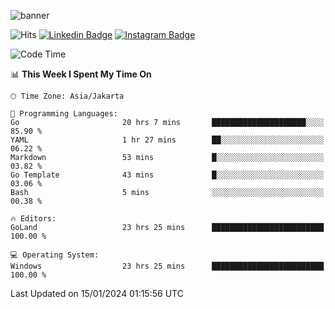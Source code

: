 ![banner](https://readme-typing-svg.herokuapp.com/?lines=Hello,+There!+👋;This+is+ryanbekhen....;Nice+to+meet+you!&center=false)

![Hits](https://hits.seeyoufarm.com/api/count/incr/badge.svg?url=https%3A%2F%2Fgithub.com%2Fryanbekhen%2Fhit-counter&count_bg=%2379C83D&title_bg=%23555555&icon=github.svg&icon_color=%23E7E7E7&title=Provile+views&edge_flat=true)
[![Linkedin Badge](https://img.shields.io/badge/-LinkedIn-0e76a8?style=flat-square&logo=Linkedin&logoColor=white)](https://linkedin.com/in/ryanbekhen)
[![Instagram Badge](https://img.shields.io/badge/-Instagram-e4405f?style=flat-square&logo=Instagram&logoColor=white)](https://instagram.com/ryanbekhen.dev/)

<!--START_SECTION:waka-->
![Code Time](http://img.shields.io/badge/Code%20Time-967%20hrs%2047%20mins-blue)

📊 **This Week I Spent My Time On** 

```text
🕑︎ Time Zone: Asia/Jakarta

💬 Programming Languages: 
Go                       20 hrs 7 mins       █████████████████████░░░░   85.90 % 
YAML                     1 hr 27 mins        ██░░░░░░░░░░░░░░░░░░░░░░░   06.22 % 
Markdown                 53 mins             █░░░░░░░░░░░░░░░░░░░░░░░░   03.82 % 
Go Template              43 mins             █░░░░░░░░░░░░░░░░░░░░░░░░   03.06 % 
Bash                     5 mins              ░░░░░░░░░░░░░░░░░░░░░░░░░   00.38 % 

🔥 Editors: 
GoLand                   23 hrs 25 mins      █████████████████████████   100.00 % 

💻 Operating System: 
Windows                  23 hrs 25 mins      █████████████████████████   100.00 % 
```


 Last Updated on 15/01/2024 01:15:56 UTC
<!--END_SECTION:waka-->

